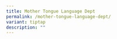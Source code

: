 ```yaml
---
title: Mother Tongue Language Dept
permalink: /mother-tongue-language-dept/
variant: tiptap
description: ""
---
```

